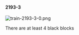 #### 2193-3
![train-2193-3-0.png](https://github.com/lil-lab/nlvr/raw/master/nlvr/train/images/54/train-2193-3-0.png "train-2193-3-0.png")

There are at least 4 black blocks